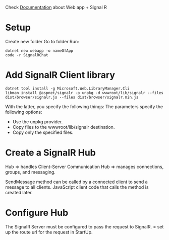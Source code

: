 Check [Documentation](https://docs.microsoft.com/nl-nl/aspnet/core/tutorials/signalr?tabs=visual-studio-code&view=aspnetcore-2.2) about Web app + Signal R 

# Setup
Create new folder
Go to folder
Run: 

```
dotnet new webapp -o nameOfApp
code -r SignalRChat
```

# Add SignalR Client library
```
dotnet tool install -g Microsoft.Web.LibraryManager.Cli
libman install @aspnet/signalr -p unpkg -d wwwroot/lib/signalr --files dist/browser/signalr.js --files dist/browser/signalr.min.js
```
With the latter, you specify the following things: 
The parameters specify the following options:
- Use the unpkg provider.
- Copy files to the wwwroot/lib/signalr destination.
- Copy only the specified files.

# Create a SignalR Hub
Hub => handles Client-Server Communication
Hub =>  manages connections, groups, and messaging.

SendMessage method can be called by a connected client to send a message to all clients. 
JavaScript client code that calls the method is created later.

# Configure Hub
The SignalR Server must be configured to pass the request to SignalR.
= set up the route url for the request in StartUp.


